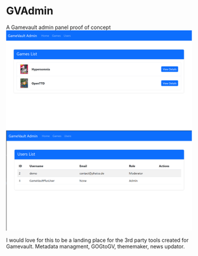# GVAdmin
 A Gamevault admin panel proof of concept
![Image of the game managment window](/images/Screenshot%202025-02-20%20090035.png?raw=true)
![Image of the user managment window](images/Screenshot%202025-02-20%20090110.png?raw=true)

I would love for this to be a landing place for the 3rd party tools created for Gamevault. Metadata managment, GOGtoGV, thememaker, news updator.
